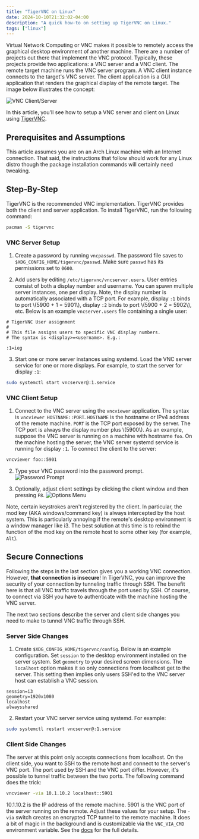 ```yaml
---
title: "TigerVNC on Linux"
date: 2024-10-10T21:32:02-04:00
description: "A quick how-to on setting up TigerVNC on Linux."
tags: ["linux"]
---
```


Virtual Network Computing or VNC makes it possible to remotely access the
graphical desktop environment of another machine. There are a number of projects
out there that implement the VNC protocol. Typically, these projects provide two
applications: a VNC server and a VNC client. The remote target machine runs the
VNC server program. A VNC client instance connects to the target's VNC server.
The client application is a GUI application that renders the graphical display
of the remote target. The image below illustrates the concept:

![VNC Client/Server](/posts/2024/tigervnc-setup/clientserver.webp#center)

In this article, you'll see how to setup a VNC server and client on Linux using
[TigerVNC][1].

## Prerequisites and Assumptions

This article assumes you are on an Arch Linux machine with an Internet
connection. That said, the instructions that follow should work for any Linux
distro though the package installation commands will certainly need tweaking.

## Step-By-Step

TigerVNC is the recommended VNC implementation. TigerVNC provides both the
client and server application. To install TigerVNC, run the following command:

```bash
pacman -S tigervnc
```

### VNC Server Setup

1. Create a password by running `vncpasswd`. The password file saves to
   `$XDG_CONFIG_HOME/tigervnc/passwd`. Make sure `passwd` has its permissions
   set to `0600`.

2. Add users by editing `/etc/tigervnc/vncserver.users`. User entries consist of
   both a display number and username. You can spawn multiple server instances,
   one per display. Note, the display number is automatically associated with a
   TCP port. For example, display `:1` binds to port \\(5900 + 1 = 5901\\),
   display `:2` binds to port \\(5900 + 2 = 5902\\), etc. Below is an example
   `vncserver.users` file containing a single user:

```text
# TigerVNC User assignment
#
# This file assigns users to specific VNC display numbers.
# The syntax is <display>=<username>. E.g.:

:1=ieg
```

3. Start one or more server instances using systemd. Load the VNC server service
   for one or more displays. For example, to start the server for display `:1`:

```bash
sudo systemctl start vncserver@:1.service
```

### VNC Client Setup

1. Connect to the VNC server using the `vncviewer` application. The syntax is
   `vncviewer HOSTNAME::PORT`. `HOSTNAME` is the hostname or IPv4 address of the
   remote machine. `PORT` is the TCP port exposed by the server. The TCP port is
   always the display number plus \\(5900\\). As an example, suppose the VNC
   server is running on a machine with hostname `foo`. On the machine hosting
   the server, the VNC server systemd service is running for display `:1`. To
   connect the client to the server:

```bash
vncviewer foo::5901
```

2. Type your VNC password into the password prompt.
   ![Password Prompt](/posts/2024/tigervnc-setup/password-prompt.webp#center)

3. Optionally, adjust client settings by clicking the client window and then
   pressing `F8`.
   ![Options Menu](/posts/2024/tigervnc-setup/options-menu.webp#center)

Note, certain keystrokes aren't registered by the client. In particular, the mod
key (AKA windows/command key) is always intercepted by the host system. This is
particularly annoying if the remote's desktop environment is a window manager
like i3. The best solution at this time is to rebind the function of the mod key
on the remote host to some other key (for example, `Alt`).

## Secure Connections

Following the steps in the last section gives you a working VNC connection.
However, **that connection is insecure**! In TigerVNC, you can improve the
security of your connection by tunneling traffic through SSH. The benefit here
is that all VNC traffic travels through the port used by SSH. Of course, to
connect via SSH you have to authenticate with the machine hosting the VNC
server.

The next two sections describe the server and client side changes you need to
make to tunnel VNC traffic through SSH.

### Server Side Changes

1. Create `$XDG_CONFIG_HOME/tigervnc/config`. Below is an example configuration.
   Set `session` to the desktop environment installed on the server system. Set
   `geometry` to your desired screen dimensions. The `localhost` option makes it
   so only connections from localhost get to the server. This setting then
   implies only users SSH'ed to the VNC server host can establish a VNC session.

```text
session=i3
geometry=1920x1080
localhost
alwaysshared
```

2. Restart your VNC server service using systemd. For example:

```bash
sudo systemctl restart vncserver@:1.service
```

### Client Side Changes

The server at this point only accepts connections from localhost. On the client
side, you want to SSH to the remote host and connect to the server's VNC port.
The port used by SSH and the VNC port differ. However, it's possible to tunnel
traffic between the two ports. The following command does the trick:

```bash
vncviewer -via 10.1.10.2 localhost::5901
```

10.1.10.2 is the IP address of the remote machine. 5901 is the VNC port of the
server running on the remote. Adjust these values for your setup. The `-via`
switch creates an encrypted TCP tunnel to the remote machine. It does a bit of
magic in the background and is customizable via the `VNC_VIA_CMD` environment
variable. See the [docs][2] for the full details.

[1]: https://tigervnc.org/
[2]: https://tigervnc.org/doc/vncviewer.html

